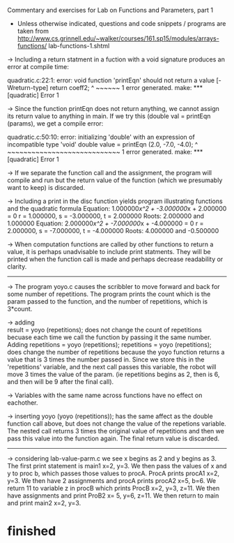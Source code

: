 Commentary and exercises for Lab on Functions and Parameters, part 1


- Unless otherwise indicated, questions and code snippets / programs are 
taken from 
http://www.cs.grinnell.edu/~walker/courses/161.sp15/modules/arrays-functions/
lab-functions-1.shtml


-> Including a return statment in a fuction with a void signature produces
    an error at
   compile time:

quadratic.c:22:1: error: void function 'printEqn' should not return a value 
[-Wreturn-type]
return coeff2;
^      ~~~~~~
1 error generated.
make: *** [quadratic] Error 1

-> Since the function printEqn does not return anything, we cannot assign
   its return value to anything in main. If we try this 
   (double val = printEqn (params), we get a compile error:

quadratic.c:50:10: error: initializing 'double' with an expression of 
incompatible type 'void'
  double value = printEqn   (2.0, -7.0, -4.0);
         ^       ~~~~~~~~~~~~~~~~~~~~~~~~~~~~
1 error generated.
make: *** [quadratic] Error 1

-> If we separate the function call and the assignment, the program will
   compile and run but the return value of the function (which we
   presumably want to keep) is discarded.


-> Including a print in the disc function yields
program illustrating functions and the quadratic formula
Equation:  1.000000*x^2 + -3.000000*x + 2.000000 = 0
r = 1.000000, s = -3.000000, t = 2.000000
    Roots:  2.000000 and 1.000000
Equation:  2.000000*x^2 + -7.000000*x + -4.000000 = 0
r = 2.000000, s = -7.000000, t = -4.000000
    Roots:  4.000000 and -0.500000


-> When computation functions are called by other functions to return a
   value, it is perhaps unadvisable to include print statments. They will be 
   printed when the function call is made
   and perhaps decrease readability or clarity.

--------------------------------------------------------------------
-> The program yoyo.c causes the scribbler to move forward and back for 
   some number of repetitions. The program prints the count which is the 
   param passed to the function, and the number of repetitions, 
   which is 3*count.

-> adding   
   result = yoyo (repetitions); 
   does not change the count of repetitions becuase each time we call the
   function by passing it the same number. Adding
   repetitions = yoyo (repetitions);
   repetitions = yoyo (repetitions);
   does change the number of repetitions because the yoyo function returns
   a value that is 3 times the number passed in. Since we store this in the
   'repetitions' variable, and the next call passes this variable, the 
   robot will move 3 times the value of the param. (ie repetitions
   begins as 2, then is 6, and then will be 9 after the final call).

-> Variables with the same name across functions have no effect on
   eachother.

-> inserting yoyo (yoyo (repetitions)); has the same affect as the 
   double function call above, but does not change the value of the 
   repetions variable. The nested call returns 3 times the original value
   of repetitions and then we pass this value into the function again. The
   final return value is discarded.

----------------------------------------------------------------------------
-> considering lab-value-parm.c
we see x begins as 2 and y begins as 3. The first print statement is
main1 x=2, y=3. We then pass the values of x and y to proc b, which passes
those values to procA. ProcA prints procA1 x=2, y=3. We then have 2
assignments and procA prints procA2 x=5, b=6. We return 11 to variable z in
procB which prints ProcB x=2, y=3, z=11. We then have assignments and 
print ProB2 x= 5, y=6, z=11. We then return to main and print main2 x=2,
y=3.


# finished
